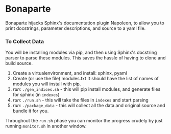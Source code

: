 # Bonaparte

Bonaparte hijacks Sphinx's documentation plugin Napoleon, to allow you to print docstrings, parameter descriptions, and  source to a yaml file.


### To Collect Data
You will be installing modules via pip, and then using Sphinx's docstring parser to parse these modules. This saves the hassle of having to clone and build source.

1. Create a virtualenvironment, and install: sphinx, pyaml
2. Create (or use the file) modules.txt It should have the list of names of modules you will install with pip.
3. _run_: `./gen_indices.sh`  - this will pip install modules, and generate files for sphinx (in `indexes`)
4. _run_: `./run.sh` - this will take the files in `indexes` and start parsing
5. _run_: `./package_data` - this will collect all the data and original source and bundle it for you.

Throughout the `run.sh` phase you can monitor the progress crudely by just running `monitor.sh` in another window.
